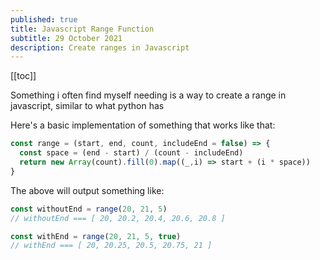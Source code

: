 ```yaml
---
published: true
title: Javascript Range Function
subtitle: 29 October 2021
description: Create ranges in Javascript
---
```


[[toc]]

Something i often find myself needing is a way to create a range in javascript, similar to what python has

Here's a basic implementation of something that works like that:

```js
const range = (start, end, count, includeEnd = false) => {
  const space = (end - start) / (count - includeEnd)
  return new Array(count).fill(0).map((_,i) => start + (i * space))
}
```

The above will output something like:

```js
const withoutEnd = range(20, 21, 5)
// withoutEnd === [ 20, 20.2, 20.4, 20.6, 20.8 ]

const withEnd = range(20, 21, 5, true)
// withEnd === [ 20, 20.25, 20.5, 20.75, 21 ]
```
